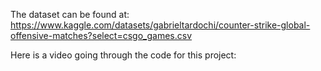 The dataset can be found at: https://www.kaggle.com/datasets/gabrieltardochi/counter-strike-global-offensive-matches?select=csgo_games.csv


Here is a video going through the code for this project:
